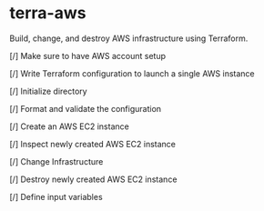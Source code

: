 # terra-aws
Build, change, and destroy AWS infrastructure using Terraform.

[/] Make sure to have AWS account setup

[/] Write Terraform configuration to launch a single AWS instance

[/] Initialize directory

[/] Format and validate the configuration

[/] Create an AWS EC2 instance

[/] Inspect newly created AWS EC2 instance

[/] Change Infrastructure

[/] Destroy newly created AWS EC2 instance

[/] Define input variables
